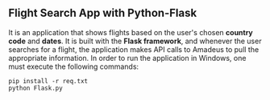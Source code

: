 ## **Flight Search App with Python-Flask**
It is an application that shows flights based on the user's chosen **country code** and **dates**.
It is built with the **Flask framework**, and whenever the user searches for a flight, the application makes API calls to Amadeus to pull the appropriate information.
In order to run the application in Windows, one must execute the following commands:

```pip install -r req.txt```  
```python Flask.py```
